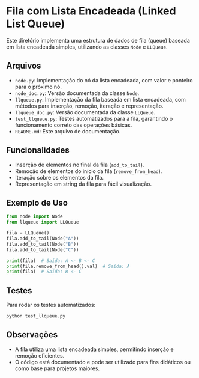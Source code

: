 # Fila com Lista Encadeada (Linked List Queue)

Este diretório implementa uma estrutura de dados de fila (queue) baseada em lista encadeada simples, utilizando as classes `Node` e `LLQueue`.

## Arquivos

- `node.py`: Implementação do nó da lista encadeada, com valor e ponteiro para o próximo nó.
- `node_doc.py`: Versão documentada da classe `Node`.
- `llqueue.py`: Implementação da fila baseada em lista encadeada, com métodos para inserção, remoção, iteração e representação.
- `llqueue_doc.py`: Versão documentada da classe `LLQueue`.
- `test_llqueue.py`: Testes automatizados para a fila, garantindo o funcionamento correto das operações básicas.
- `README.md`: Este arquivo de documentação.

## Funcionalidades

- Inserção de elementos no final da fila (`add_to_tail`).
- Remoção de elementos do início da fila (`remove_from_head`).
- Iteração sobre os elementos da fila.
- Representação em string da fila para fácil visualização.

## Exemplo de Uso

```python
from node import Node
from llqueue import LLQueue

fila = LLQueue()
fila.add_to_tail(Node("A"))
fila.add_to_tail(Node("B"))
fila.add_to_tail(Node("C"))

print(fila)  # Saída: A <- B <- C
print(fila.remove_from_head().val)  # Saída: A
print(fila)  # Saída: B <- C
```

## Testes

Para rodar os testes automatizados:

```bash
python test_llqueue.py
```

## Observações

- A fila utiliza uma lista encadeada simples, permitindo inserção e remoção eficientes.
- O código está documentado e pode ser utilizado para fins didáticos ou como base para projetos maiores.
